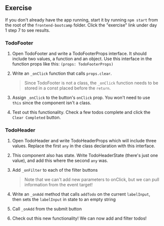 ## Exercise

If you don't already have the app running, start it by running `npm start` from the root of the `frontend-bootcamp` folder. Click the "exercise" link under day 1 step 7 to see results.

### TodoFooter

1. Open TodoFooter and write a TodoFooterProps interface. It should include two values, a function and an object. Use this interface in the function props like this: `(props: TodoFooterProps)`

2. Write an `_onClick` function that calls `props.clear`.
   > Since TodoFooter is not a class, the `_onClick` function needs to be stored in a const placed before the `return`.

3. Assign `_onClick` to the button's `onClick` prop. You won't need to use `this` since the component isn't a class.

4. Test out this functionality. Check a few todos complete and click the `Clear Completed` button.

### TodoHeader

1. Open TodoHeader and write TodoHeaderProps which will include three values. Replace the first `any` in the class declaration with this interface.

2. This component also has state. Write TodoHeaderState (there's just one value), and add this where the second `any` was.

3. Add `_onFilter` to each of the filter buttons
   > Note that we can't add new parameters to onClick, but we can pull information from the event target!

4. Write an `_onAdd` method that calls `addTodo` on the current `labelInput`, then sets the `labelInput` in state to an empty string

5. Call `_onAdd` from the submit button

6. Check out this new functionality! We can now add and filter todos!
